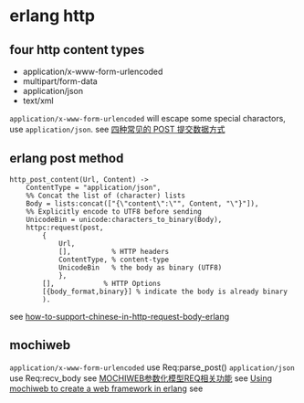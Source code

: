 # erlang http

## four http content types
* application/x-www-form-urlencoded
* multipart/form-data
* application/json
* text/xml

`application/x-www-form-urlencoded` will escape some special charactors, use `application/json`.
see [四种常见的 POST 提交数据方式](https://imququ.com/post/four-ways-to-post-data-in-http.html)

## erlang post method

``` shell
http_post_content(Url, Content) ->
	ContentType = "application/json",
	%% Concat the list of (character) lists
	Body = lists:concat(["{\"content\":\"", Content, "\"}"]),
	%% Explicitly encode to UTF8 before sending
	UnicodeBin = unicode:characters_to_binary(Body),
	httpc:request(post,
		{
			Url,
			[],          % HTTP headers
			ContentType, % content-type
			UnicodeBin   % the body as binary (UTF8)
			},
		[],            % HTTP Options
		[{body_format,binary}] % indicate the body is already binary
		).
```

see [how-to-support-chinese-in-http-request-body-erlang](https://gist.github.com/flitbit/11388377)

## mochiweb
`application/x-www-form-urlencoded` use Req:parse_post()
`application/json` use Req:recv_body
see [MOCHIWEB参数化模型REQ相关功能](http://coolshell.cn/articles/1516.html)
see [Using mochiweb to create a web framework in erlang](http://willcodeforfoo.com/2009/07/using-mochiweb-to-create-a-web-framework-in-erlang)
see []()
